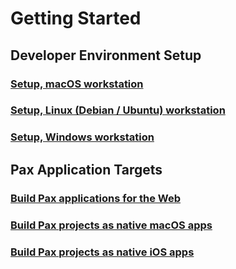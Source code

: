 # Getting Started

## Developer Environment Setup

### [Setup, macOS workstation](./macos-getting-started.md)

### [Setup, Linux (Debian / Ubuntu) workstation](./linux-getting-started.md)

### [Setup, Windows workstation](./windows-getting-started.md)


## Pax Application Targets
### [Build Pax applications for the Web](./web-target.md)

### [Build Pax projects as native macOS apps](./desktop-target.md)

### [Build Pax projects as native iOS apps](./mobile-target.md)